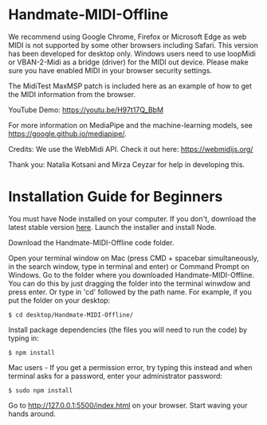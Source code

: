 # Handmate-MIDI-Offline
We recommend using Google Chrome, Firefox or Microsoft Edge as web MIDI is not supported by some other browsers including Safari. This version has been developed for desktop only. Windows users need to use loopMidi or VBAN-2-Midi as a bridge (driver) for the MIDI out device. Please make sure you have enabled MIDI in your browser security settings.

The MidiTest MaxMSP patch is included here as an example of how to get the MIDI information from the browser.

YouTube Demo: https://youtu.be/H97t17Q_BbM

For more information on MediaPipe and the machine-learning models, see https://google.github.io/mediapipe/.

Credits: We use the WebMidi API. Check it out here: https://webmidijs.org/

Thank you: Natalia Kotsani and Mirza Ceyzar for help in developing this.


# Installation Guide for Beginners
You must have Node installed on your computer. If you don't, download the latest stable version [here](https://nodejs.org/en/). Launch the installer and install Node.

Download the Handmate-MIDI-Offline code folder.

Open your terminal window on Mac (press CMD + spacebar simultaneously, in the search window, type in terminal and enter) or Command Prompt on Windows. Go to the folder where you downloaded Handmate-MIDI-Offline. You can do this by just dragging the folder into the terminal winwdow and press enter. Or type in 'cd' followed by the path name. For example, if you put the folder on your desktop:

```$ cd desktop/Handmate-MIDI-Offline/```

Install package dependencies (the files you will need to run the code) by typing in:

```$ npm install```

Mac users - If you get a permission error, try typing this instead and when terminal asks for a password, enter your administrator password:

```$ sudo npm install```

Go to http://127.0.0.1:5500/index.html on your browser. Start waving your hands around.
